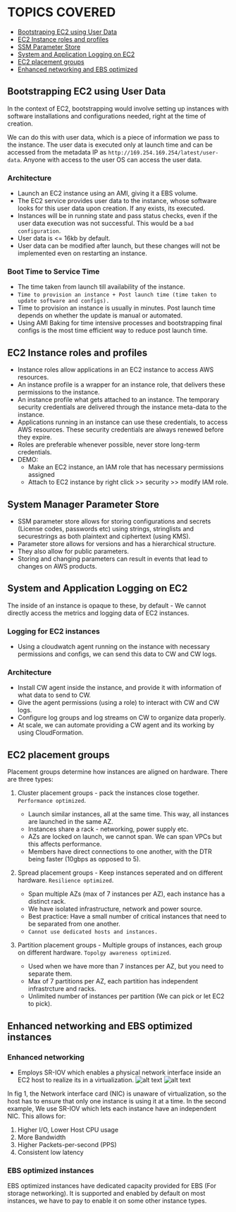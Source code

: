 # TOPICS COVERED
- [Bootstraping EC2 using User Data](#bootstrapping-ec2-using-user-data)
- [EC2 Instance roles and profiles](#ec2-instance-roles-and-profiles)
- [SSM Parameter Store](#System-Manager-Parameter-Store)
- [System and Application Logging on EC2](#system-and-application-logging-on-ec2)
- [EC2 placement groups](#ec2-placement-groups)
- [Enhanced networking and EBS optimized](#enhanced-networking-and-ebs-optimized-instances)

## Bootstrapping EC2 using User Data
In the context of EC2, bootstrapping would involve setting up instances with software installations and configurations needed, right at the time of creation. 

We can do this with user data, which is a piece of information we pass to the instance. The user data is executed only at launch time and can be accessed from the metadata IP as `http://169.254.169.254/latest/user-data`. Anyone with access to the user OS can access the user data. 

### Architecture
- Launch an EC2 instance using an AMI, giving it a EBS volume.
- The EC2 service provides user data to the instance, whose software looks for this user data upon creation. If any exists, its executed.
- Instances will be in running state and pass status checks, even if the user data execution was not successful. This would be a `bad configuration`. 
- User data is <= 16kb by default. 
- User data can be modified after launch, but these changes will not be implemented even on restarting an instance. 

### Boot Time to Service Time
- The time taken from launch till availability of the instance. 
- `Time to provision an instance + Post launch time (time taken to update software and configs).`
- Time to provision an instance is usually in minutes. Post launch time depends on whether the update is manual or automated.
- Using AMI Baking for time intensive processes and bootstrapping final configs is the most time efficient way to reduce post launch time. 

## EC2 Instance roles and profiles
- Instance roles allow applications in an EC2 instance to access AWS resources.
- An instance profile is a wrapper for an instance role, that delivers these permissions to the instance. 
- An instance profile what gets attached to an instance. The temporary security credentials are delivered through the instance meta-data to the instance.
- Applications running in an instance can use these credentials, to access AWS resources. These security credentials are always renewed before they expire.  
- Roles are preferable whenever possible, never store long-term credentials. 
- DEMO:
    - Make an EC2 instance, an IAM role that has necessary permissions assigned
    - Attach to EC2 instance by right click >> security >> modify IAM role.

## System Manager Parameter Store
- SSM parameter store allows for storing configurations and secrets (License codes, passwords etc) using strings, stringlists and securestrings as both plaintext and ciphertext (using KMS).
- Parameter store allows for versions and has a hierarchical structure. 
- They also allow for public parameters.
- Storing and changing parameters can result in events that lead to changes on AWS products. 

## System and Application Logging on EC2
 The inside of an instance is opaque to these, by default - We cannot directly access the metrics and logging data of EC2 instances.

### Logging for EC2 instances
- Using a cloudwatch agent running on the instance with necessary permissions and configs, we can send this data to CW and CW logs.

### Architecture
- Install CW agent inside the instance, and provide it with information of what data to send to CW.
- Give the agent permissions (using a role) to interact with CW and CW logs. 
- Configure log groups and log streams on CW to organize data properly.
- At scale, we can automate providing a CW agent and its working by using CloudFormation.

## EC2 placement groups
Placement groups determine how instances are aligned on hardware. There are three types:
1. Cluster placement groups - pack the instances close together. `Performance optimized`.
    - Launch similar instances, all at the same time. This way, all instances are launched in the same AZ.
    - Instances share a rack - networking, power supply etc.
    - AZs are locked on launch, we cannot span. We can span VPCs but this affects performance. 
    - Members have direct connections to one another, with the DTR being faster (10gbps as opposed to 5).

2. Spread placement groups - Keep instances seperated and on different hardware. `Resilience optimized`.
    - Span multiple AZs (max of 7 instances per AZ), each instance has a distinct rack. 
    - We have isolated infrastructure, network and power source.
    - Best practice: Have a small number of critical instances that need to be separated from one another. 
    - `Cannot use dedicated hosts and instances.`

3. Partition placement groups - Multiple groups of instances, each group on different hardware. `Topolgy awareness optimized`.
    - Used when we have more than 7 instances per AZ, but you need to separate them.
    - Max of 7 partitions per AZ, each partition has independent infrastrcture and racks. 
    - Unlimited number of instances per partition (We can pick or let EC2 to pick).

## Enhanced networking and EBS optimized instances
### Enhanced networking
- Employs SR-IOV which enables a physical network interface inside an EC2 host to realize its in a virtualization.
![alt text](<Screenshots/Screenshot 2024-06-13 at 7.07.28 PM.png>) ![alt text](<Screenshots/Screenshot 2024-06-13 at 7.07.40 PM.png>)

In fig 1, the Network interface card (NIC) is unaware of virtualization, so the host has to ensure that only one instance is using it at a time. In the second example, We use SR-IOV which lets each instance have an independent NIC. This allows for:
1. Higher I/O, Lower Host CPU usage
2. More Bandwidth
3. Higher Packets-per-second (PPS)
4. Consistent low latency

### EBS optimized instances
EBS optimized instances have dedicated capacity provided for EBS (For storage networking). It is supported and enabled by default on most instances, we have to pay to enable it on some other instance types.